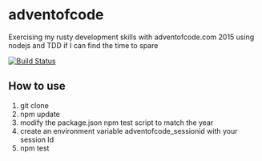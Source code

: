 # adventofcode
Exercising my rusty development skills with adventofcode.com 2015 using nodejs and TDD if I can find the time to spare

[![Build Status](https://travis-ci.org/gitKad/adventofcode.svg?branch=master)](https://travis-ci.org/gitKad/adventofcode)

## How to use
1. git clone
2. npm update
3. modify the package.json npm test script to match the year
4. create an environment variable adventofcode_sessionid with your session Id
5. npm test